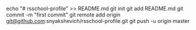 echo "# rsschool-profile" >> README.md
git init
git add README.md
git commit -m "first commit"
git remote add origin git@github.com:snyakshevich/rsschool-profile.git
git push -u origin master
